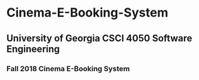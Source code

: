# Cinema-E-Booking-System
## University of Georgia CSCI 4050 Software Engineering

### Fall 2018 Cinema E-Booking System

